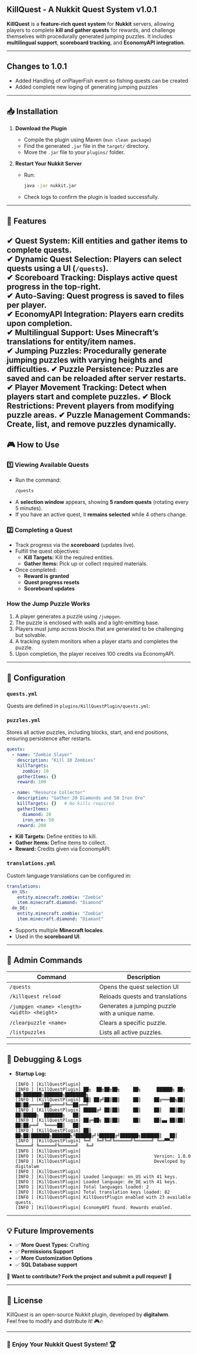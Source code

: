 ## **KillQuest - A Nukkit Quest System** v1.0.1
**KillQuest** is a **feature-rich quest system** for **Nukkit** servers, allowing players to complete **kill and gather quests** for rewards, and challenge themselves with procedurally generated jumping puzzles. It includes **multilingual support**, **scoreboard tracking**, and **EconomyAPI integration**.

---

## Changes to 1.0.1

- Added Handling of onPlayerFish event so fishing quests can be created
- Added complete new loging of generating jumping puzzles

---

## **📥 Installation**
1. **Download the Plugin**
   - Compile the plugin using Maven (`mvn clean package`)
   - Find the generated `.jar` file in the `target/` directory.
   - Move the `.jar` file to your `plugins/` folder.

2. **Restart Your Nukkit Server**
   - Run:
     ```sh
     java -jar nukkit.jar
     ```
   - Check logs to confirm the plugin is loaded successfully.

---

## **📜 Features**
✔ **Quest System:** Kill entities and gather items to complete quests.  
✔ **Dynamic Quest Selection:** Players can select quests using a UI (`/quests`).  
✔ **Scoreboard Tracking:** Displays active quest progress in the top-right.  
✔ **Auto-Saving:** Quest progress is saved to files per player.  
✔ **EconomyAPI Integration:** Players earn credits upon completion.  
✔ **Multilingual Support:** Uses Minecraft’s translations for entity/item names.  
✔ **Jumping Puzzles**: Procedurally generate jumping puzzles with varying heights and difficulties.
✔ **Puzzle Persistence**: Puzzles are saved and can be reloaded after server restarts.
✔ **Player Movement Tracking**: Detect when players start and complete puzzles.
✔ **Block Restrictions**: Prevent players from modifying puzzle areas.
✔ **Puzzle Management Commands**: Create, list, and remove puzzles dynamically.
---

## **🎮 How to Use**
### **1️⃣ Viewing Available Quests**
- Run the command:
  ```sh
  /quests
  ```
- A **selection window** appears, showing **5 random quests** (rotating every 5 minutes).
- If you have an active quest, it **remains selected** while 4 others change.

### **2️⃣ Completing a Quest**
- Track progress via the **scoreboard** (updates live).
- Fulfill the quest objectives:
  - **Kill Targets:** Kill the required entities.
  - **Gather Items:** Pick up or collect required materials.
- Once completed:
  - **Reward is granted**
  - **Quest progress resets**
  - **Scoreboard updates**

### How the Jump Puzzle Works
1. A player generates a puzzle using `/jumpgen`.
2. The puzzle is enclosed with walls and a light-emitting base.
3. Players must jump across blocks that are generated to be challenging but solvable.
4. A tracking system monitors when a player starts and completes the puzzle.
5. Upon completion, the player receives 100 credits via EconomyAPI.

---

## **📝 Configuration**
### **`quests.yml`**
Quests are defined in `plugins/KillQuestPlugin/quests.yml`:

### `puzzles.yml`
Stores all active puzzles, including blocks, start, and end positions, ensuring persistence after restarts.

```yaml
quests:
  - name: "Zombie Slayer"
    description: "Kill 10 Zombies"
    killTargets:
      zombie: 10
    gatherItems: {}
    reward: 100

  - name: "Resource Collector"
    description: "Gather 20 Diamonds and 50 Iron Ore"
    killTargets: {}   # No kills required
    gatherItems:
      diamond: 20
      iron_ore: 50
    reward: 200
```
- **Kill Targets:** Define entities to kill.
- **Gather Items:** Define items to collect.
- **Reward:** Credits given via EconomyAPI.

### **`translations.yml`**
Custom language translations can be configured in:
```yaml
translations:
  en_US:
    entity.minecraft.zombie: "Zombie"
    item.minecraft.diamond: "Diamond"
  de_DE:
    entity.minecraft.zombie: "Zombie"
    item.minecraft.diamond: "Diamant"
```
- Supports multiple **Minecraft locales**.
- Used in the **scoreboard UI**.

---

## **🔧 Admin Commands**
| Command | Description |
|---------|------------|
| `/quests` | Opens the quest selection UI |
| `/killquest reload` | Reloads quests and translations |
| `/jumpgen <name> <length> <width> <height>` | Generates a jumping puzzle with a unique name. |
| `/clearpuzzle <name>` | Clears a specific puzzle. |
| `/listpuzzles` | Lists all active puzzles. |

---

## **📌 Debugging & Logs**
- **Startup Log:**
  ```
  [INFO ] [KillQuestPlugin]
  [INFO ] [KillQuestPlugin] ██╗  ██╗██╗██╗     ██╗      ██████╗ ██╗   ██╗███████╗███████╗████████╗
  [INFO ] [KillQuestPlugin] ██║ ██╔╝██║██║     ██║     ██╔═══██╗██║   ██║██╔════╝██╔════╝╚══██╔══╝
  [INFO ] [KillQuestPlugin] █████╔╝ ██║██║     ██║     ██║   ██║██║   ██║█████╗  ███████╗   ██║
  [INFO ] [KillQuestPlugin] ██╔═██╗ ██║██║     ██║     ██║▄▄ ██║██║   ██║██╔══╝  ╚════██║   ██║
  [INFO ] [KillQuestPlugin] ██║  ██╗██║███████╗███████╗╚██████╔╝╚██████╔╝███████╗███████║   ██║
  [INFO ] [KillQuestPlugin] ╚═╝  ╚═╝╚═╝╚══════╝╚══════╝ ╚══▀▀═╝  ╚═════╝ ╚══════╝╚══════╝   ╚═╝
  [INFO ] [KillQuestPlugin]
  [INFO ] [KillQuestPlugin]                            Version: 1.0.0
  [INFO ] [KillQuestPlugin]                            Developed by digitalwm
  [INFO ] [KillQuestPlugin]
  [INFO ] [KillQuestPlugin] Loaded language: en_US with 41 keys.
  [INFO ] [KillQuestPlugin] Loaded language: de_DE with 41 keys.
  [INFO ] [KillQuestPlugin] Total languages loaded: 2
  [INFO ] [KillQuestPlugin] Total translation keys loaded: 82
  [INFO ] [KillQuestPlugin] KillQuestPlugin enabled with 23 available quests.
  [INFO ] [KillQuestPlugin] EconomyAPI found. Rewards enabled.
  ```

---

## **💡 Future Improvements**
- ✅ **More Quest Types:** Crafting
- ✅ **Permissions Support**
- ✅ **More Customization Options**
- ✅ **SQL Database support**
  
🚀 **Want to contribute? Fork the project and submit a pull request!** 🎯

---

## **📄 License**
KillQuest is an open-source Nukkit plugin, developed by **digitalwm**.  
Feel free to modify and distribute it! 🎮🔥  

---

### 🎉 **Enjoy Your Nukkit Quest System!** 🏆
